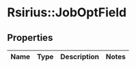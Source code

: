 # Rsirius::JobOptField



## Properties
Name | Type | Description | Notes
------------ | ------------- | ------------- | -------------


